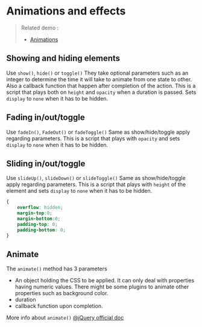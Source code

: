 Animations and effects
======================

> Related demo :
> - [Animations](../demos/Animations.html)

## Showing and hiding elements

Use `show()`, `hide()` or `toggle()` 
They take optional parameters such as an integer to determine the time it will take to animate from one state to other. Also a callback function that happen after completion of the action.
This is a script that plays both on `height` and `opacity` when a duration is passed. Sets `display` to `none` when it has to be hidden.

## Fading in/out/toggle
Use `fadeIn()`, `FadeOut()` or `fadeToggle()`
Same as show/hide/toggle apply regarding parameters.
This is a script that plays with `opacity` and sets `display` to `none` when it has to be hidden.

## Sliding in/out/toggle
Use `slideUp()`, `slideDown()` or `slideToggle()`
Same as show/hide/toggle apply regarding parameters.
This is a script that plays with `height` of the element and sets `display` to `none` when it has to be hidden.

```css
{
    overflow: hidden;
    margin-top:0;
    margin-bottom:0;
    padding-top: 0;
    padding-bottom: 0;
}
```

## Animate

The `animate()` method has 3 parameters

- An object holding the CSS to be applied. It can only deal with properties having numeric values. There might be some plugins to animate other properties such as background color.
- duration
- callback function upon completion.

More info about `animate()` [@jQuery official doc](https://api.jquery.com/animate/)